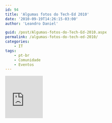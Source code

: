 ```yaml
---
id: 94
title: 'Algumas fotos do Tech-Ed 2010'
date: '2010-09-19T14:26:15-03:00'
author: 'Leandro Daniel'

guid: /post/Algumas-fotos-do-Tech-Ed-2010.aspx
permalink: /algumas-fotos-do-tech-ed-2010/
categories:
    - IT
tags:
    - pt-br
    - Comunidade
    - Eventos
---
```


<iframe frameborder="0" marginheight="0" marginwidth="0" scrolling="no" src="http://cid-682bb4abc622d264.photos.live.com/embedalbum.aspx/Tech-Ed%202010" style="padding-bottom: 0px; background-color: #fcfcfc; padding-left: 0px; width: 122px; padding-right: 0px; height: 137px; padding-top: 0px" title="Preview"></iframe>
